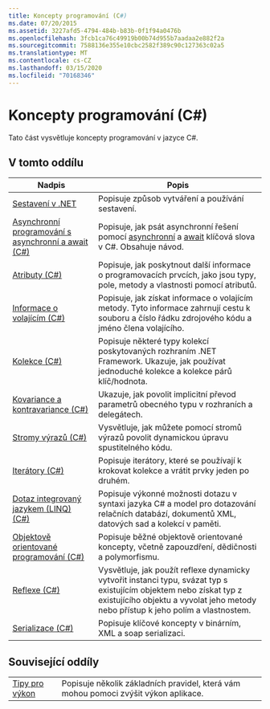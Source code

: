 ```yaml
---
title: Koncepty programování (C#)
ms.date: 07/20/2015
ms.assetid: 3227afd5-4794-484b-b83b-0f1f94a0476b
ms.openlocfilehash: 3fcb1ca76c49919b00b74d955b7aadaa2e882f2a
ms.sourcegitcommit: 7588136e355e10cbc2582f389c90c127363c02a5
ms.translationtype: MT
ms.contentlocale: cs-CZ
ms.lasthandoff: 03/15/2020
ms.locfileid: "70168346"
---
```

# <a name="programming-concepts-c"></a>Koncepty programování (C#)
Tato část vysvětluje koncepty programování v jazyce C#.  
  
## <a name="in-this-section"></a>V tomto oddílu  
  
|Nadpis|Popis|  
|-----------|-----------------|  
|[Sestavení v .NET](../../../standard/assembly/index.md)|Popisuje způsob vytváření a používání sestavení.|  
|[Asynchronní programování s asynchronní a await (C#)](./async/index.md)|Popisuje, jak psát asynchronní řešení pomocí [asynchronní](../../language-reference/keywords/async.md) a [await](../../language-reference/operators/await.md) klíčová slova v C#. Obsahuje návod.|  
|[Atributy (C#)](./attributes/index.md)|Popisuje, jak poskytnout další informace o programovacích prvcích, jako jsou typy, pole, metody a vlastnosti pomocí atributů.|  
|[Informace o volajícím (C#)](./caller-information.md)|Popisuje, jak získat informace o volajícím metody. Tyto informace zahrnují cestu k souboru a číslo řádku zdrojového kódu a jméno člena volajícího.|  
|[Kolekce (C#)](./collections.md)|Popisuje některé typy kolekcí poskytovaných rozhraním .NET Framework. Ukazuje, jak používat jednoduché kolekce a kolekce párů klíč/hodnota.|  
|[Kovariance a kontravariance (C#)](./covariance-contravariance/index.md)|Ukazuje, jak povolit implicitní převod parametrů obecného typu v rozhraních a delegátech.|  
|[Stromy výrazů (C#)](./expression-trees/index.md)|Vysvětluje, jak můžete pomocí stromů výrazů povolit dynamickou úpravu spustitelného kódu.|  
|[Iterátory (C#)](./iterators.md)|Popisuje iterátory, které se používají k krokovat kolekce a vrátit prvky jeden po druhém.|  
|[Dotaz integrovaný jazykem (LINQ) (C#)](./linq/index.md)|Popisuje výkonné možnosti dotazu v syntaxi jazyka C# a model pro dotazování relačních databází, dokumentů XML, datových sad a kolekcí v paměti.|  
|[Objektově orientované programování (C#)](./object-oriented-programming.md)|Popisuje běžné objektově orientované koncepty, včetně zapouzdření, dědičnosti a polymorfismu.|  
|[Reflexe (C#)](./reflection.md)|Vysvětluje, jak použít reflexe dynamicky vytvořit instanci typu, svázat typ s existujícím objektem nebo získat typ z existujícího objektu a vyvolat jeho metody nebo přístup k jeho polím a vlastnostem.|  
|[Serializace (C#)](./serialization/index.md)|Popisuje klíčové koncepty v binárním, XML a soap serializaci.|  
  
## <a name="related-sections"></a>Související oddíly  
  
|||  
|---|---|  
|[Tipy pro výkon](../../../framework/performance/performance-tips.md) | Popisuje několik základních pravidel, která vám mohou pomoci zvýšit výkon aplikace.|
